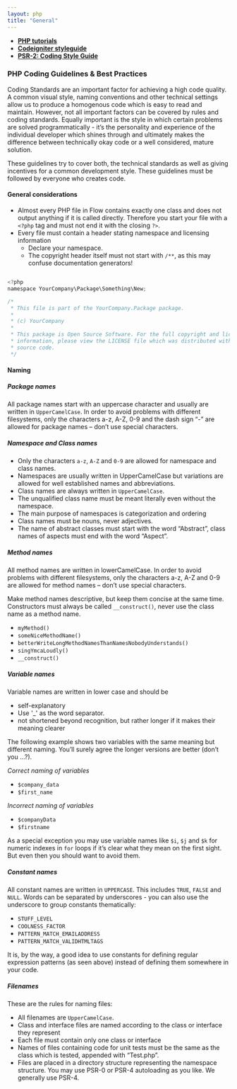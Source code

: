 ```yaml
---
layout: php
title: "General"
---
```


- **[PHP tutorials](https://www.w3schools.com/php/default.asp)**
- **[Codeigniter styleguide](https://codeigniter.com/userguide3/general/styleguide.html)**
- **[PSR-2: Coding Style Guide](https://www.php-fig.org/psr/psr-2/)**

### PHP Coding Guidelines & Best Practices
Coding Standards are an important factor for achieving a high code quality. A common visual style, naming conventions and other technical settings allow us to produce a homogenous code which is easy to read and maintain. However, not all important factors can be covered by rules and coding standards. Equally important is the style in which certain problems are solved programmatically - it’s the personality and experience of the individual developer which shines through and ultimately makes the difference between technically okay code or a well considered, mature solution.

These guidelines try to cover both, the technical standards as well as giving incentives for a common development style. These guidelines must be followed by everyone who creates code.

#### General considerations
- Almost every PHP file in Flow contains exactly one class and does not output anything if it is called directly. Therefore you start your file with a  `<?php` tag and must not end it with the closing `?>`.
- Every file must contain a header stating namespace and licensing information
    - Declare your namespace.
    - The copyright header itself must not start with `/**`, as this may confuse documentation generators!

```js

<?php
namespace YourCompany\Package\Something\New;

/*
 * This file is part of the YourCompany.Package package.
 *
 * (c) YourCompany
 *
 * This package is Open Source Software. For the full copyright and license
 * information, please view the LICENSE file which was distributed with this
 * source code.
 */
 ```

#### Naming

##### Package names

 All package names start with an uppercase character and usually are written in `UpperCamelCase`. In order to avoid problems with different filesystems, only the characters a-z, A-Z, 0-9 and the dash sign “-” are allowed for package names – don’t use special characters.

##### Namespace and Class names
- Only the characters `a-z`, `A-Z` and `0-9` are allowed for namespace and class names.
- Namespaces are usually written in UpperCamelCase but variations are allowed for well established names and abbreviations.
- Class names are always written in `UpperCamelCase`.
- The unqualified class name must be meant literally even without the namespace.
- The main purpose of namespaces is categorization and ordering
- Class names must be nouns, never adjectives.
- The name of abstract classes must start with the word “Abstract”, class names of aspects must end with the word “Aspect”.

##### Method names
All method names are written in lowerCamelCase. In order to avoid problems with different filesystems, only the characters a-z, A-Z and 0-9 are allowed for method names – don’t use special characters.

Make method names descriptive, but keep them concise at the same time. Constructors must always be called `__construct()`, never use the class name as a method name.

- `myMethod()`
- `someNiceMethodName()`
- `betterWriteLongMethodNamesThanNamesNobodyUnderstands()`
- `singYmcaLoudly()`
- `__construct()` 

##### Variable names
Variable names are written in lower case and should be

- self-explanatory
- Use '_' as the word separator.
- not shortened beyond recognition, but rather longer if it makes their meaning clearer

The following example shows two variables with the same meaning but different naming. You’ll surely agree the longer versions are better (don’t you …?).

*Correct naming of variables*

- `$company_data`
- `$first_name`

*Incorrect naming of variables*

- `$companyData`
- `$firstname`

As a special exception you may use variable names like `$i`, `$j` and `$k` for numeric indexes in `for` loops if it’s clear what they mean on the first sight. But even then you should want to avoid them.

##### Constant names
All constant names are written in `UPPERCASE`. This includes `TRUE`, `FALSE` and `NULL`. Words can be separated by underscores - you can also use the underscore to group constants thematically:

- `STUFF_LEVEL`
- `COOLNESS_FACTOR`
- `PATTERN_MATCH_EMAILADDRESS`
- `PATTERN_MATCH_VALIDHTMLTAGS`

It is, by the way, a good idea to use constants for defining regular expression patterns (as seen above) instead of defining them somewhere in your code.


##### Filenames
These are the rules for naming files:

- All filenames are `UpperCamelCase`.
- Class and interface files are named according to the class or interface they represent
- Each file must contain only one class or interface
- Names of files containing code for unit tests must be the same as the class which is tested, appended with “Test.php”.
- Files are placed in a directory structure representing the namespace structure. You may use PSR-0 or PSR-4 autoloading as you like. We generally use PSR-4.

